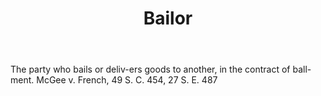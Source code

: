 ---
title: Bailor
letter: B
permalink: "/definitions/bailor.html"
body: The party who bails or deliv-ers goods to another, in the contract of ball-ment.
  McGee v. French, 49 S. C. 454, 27 S. E. 487
published_at: '2018-07-07'
source: Black's Law Dictionary
layout: post
---